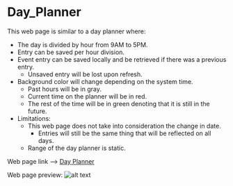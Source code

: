 # Day_Planner

This web page is similar to a day planner where:
 - The day is divided by hour from 9AM to 5PM.
 - Entry can be saved per hour division.
 - Event entry can be saved locally and be retrieved if there was a previous entry.
    - Unsaved entry will be lost upon refresh.
 - Background color will change depending on the system time.
    - Past hours will be in gray.
    - Current time on the planner will be in red.
    - The rest of the time will be in green denoting that it is still in the future.
 - Limitations:
    - This web page does not take into consideration the change in date.
        - Entries will still be the same thing that will be reflected on all days.
    - Range of the day planner is static.


Web page link --> [Day Planner](https://eugene32.github.io/Day_Planner/)

Web page preview:
![alt text][logo]

[logo]: (assets/05-third-party-apis-homework-demo.gif) "Day Planner"